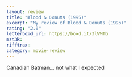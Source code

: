 ```yaml
---
layout: review
title: "Blood & Donuts (1995)"
excerpt: "My review of Blood & Donuts (1995)"
rating: "2.0"
letterboxd_url: https://boxd.it/3lVMTb
mst3k:
rifftrax:
category: movie-review
---
```


Canadian Batman… not what I expected
